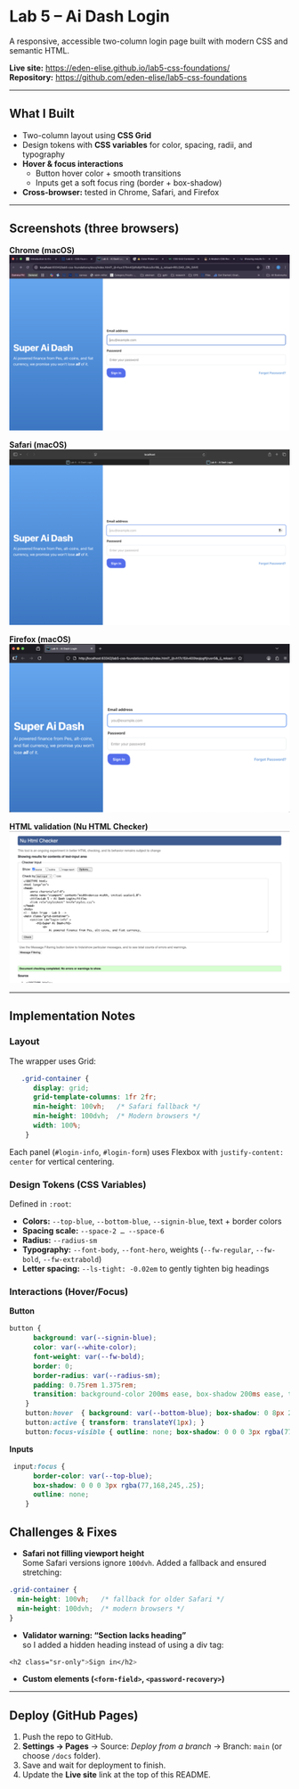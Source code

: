 # Lab 5 – Ai Dash Login

A responsive, accessible two-column login page built with modern CSS and semantic HTML.

**Live site:**  https://eden-elise.github.io/lab5-css-foundations/  
**Repository:** https://github.com/eden-elise/lab5-css-foundations

---

## What I Built

- Two-column layout using **CSS Grid**
- Design tokens with **CSS variables** for color, spacing, radii, and typography
- **Hover & focus interactions**
  - Button hover color + smooth transitions
  - Inputs get a soft focus ring (border + box-shadow)
- **Cross-browser:** tested in Chrome, Safari, and Firefox

---

## Screenshots (three browsers)

**Chrome (macOS)**  
![Chrome](chromeLab5.png)

**Safari (macOS)**  
![Safari](safariLab5.png)

**Firefox (macOS)**  
![Firefox](firefoxlab5.png)

**HTML validation (Nu HTML Checker)**  
![Nu HTML Checker – clean](clean%20validation.png)

---

## Implementation Notes

### Layout

The wrapper uses Grid:
```css
   .grid-container {
      display: grid;
      grid-template-columns: 1fr 2fr;
      min-height: 100vh;   /* Safari fallback */
      min-height: 100dvh;  /* Modern browsers */
      width: 100%;
    }
```
 
Each panel (`#login-info`, `#login-form`) uses Flexbox with `justify-content: center` for vertical centering.

### Design Tokens (CSS Variables)

Defined in `:root`:

- **Colors:** `--top-blue`, `--bottom-blue`, `--signin-blue`, text + border colors  
- **Spacing scale:** `--space-2 … --space-6`  
- **Radius:** `--radius-sm`  
- **Typography:** `--font-body`, `--font-hero`, weights (`--fw-regular`, `--fw-bold`, `--fw-extrabold`)  
- **Letter spacing:** `--ls-tight: -0.02em` to gently tighten big headings

### Interactions (Hover/Focus)

**Button**
```css
button {
      background: var(--signin-blue);
      color: var(--white-color);
      font-weight: var(--fw-bold);
      border: 0;
      border-radius: var(--radius-sm);
      padding: 0.75rem 1.375rem;
      transition: background-color 200ms ease, box-shadow 200ms ease, transform 80ms;
    }
    button:hover  { background: var(--bottom-blue); box-shadow: 0 8px 20px rgba(0,0,0,.08); }
    button:active { transform: translateY(1px); }
    button:focus-visible { outline: none; box-shadow: 0 0 0 3px rgba(77,168,245,.35); }
```
    
**Inputs**
```css
 input:focus {
      border-color: var(--top-blue);
      box-shadow: 0 0 0 3px rgba(77,168,245,.25);
      outline: none;
    }
```
## Challenges & Fixes

- **Safari not filling viewport height**  
  Some Safari versions ignore `100dvh`. Added a fallback and ensured stretching:
```css
.grid-container { 
  min-height: 100vh;   /* fallback for older Safari */
  min-height: 100dvh;  /* modern browsers */
}
```
- **Validator warning: “Section lacks heading”**  
  so I added a hidden heading instead of using a div tag:

```css
<h2 class="sr-only">Sign in</h2>
```

- **Custom elements (`<form-field>`, `<password-recovery>`)**  

---

## Deploy (GitHub Pages)

1. Push the repo to GitHub.  
2. **Settings → Pages** → Source: *Deploy from a branch* → Branch: `main` (or choose `/docs` folder).  
3. Save and wait for deployment to finish.  
4. Update the **Live site** link at the top of this README.
